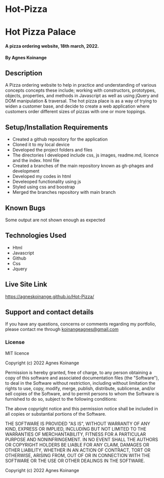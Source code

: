 # Hot-Pizza
# Hot Pizza Palace
#### A pizza ordering website, 18th march, 2022.
#### By **Agnes Koinange**
## Description
A Pizza ordering website to help in practice and understanding of various concepts concepts these include; working with constructors, prototypes, objects, properties, and methods in Javascript as well as using jQuery and DOM manipulation & traversal. The hot pizza place is as a way of trying to widen a customer base, and decide to create a web application where customers order different sizes of pizzas with one or more toppings. 
## Setup/Installation Requirements
* Created a github repository for the application
* Cloned it to my local device
* Developed the project folders and files
* The directories I developed include css, js images, readme.md, licence and the index. html file
* Created a branches of the main repository known as gh-phages and development
* Developed my codes in html
* Develeoped functionality using js
* Styled using css and boostrap
* Merged the branches repository with main branch
## Known Bugs
Some output are not shown enough as expected
## Technologies Used
* Html
* Javascript
* Github
* Css
* Jquery
## Live Site Link
https://agneskoinange.github.io/Hot-Pizza/

## Support and contact details
If you have any questions, concerns or comments regarding my portfolio, please contact me through koinangeagnes@gmail.com
### License
MIT licence

Copyright (c) 2022 Agnes Koinange

Permission is hereby granted, free of charge, to any person obtaining a copy of this software and associated documentation files (the "Software"), to deal in the Software without restriction, including without limitation the rights to use, copy, modify, merge, publish, distribute, sublicense, and/or sell copies of the Software, and to permit persons to whom the Software is furnished to do so, subject to the following conditions:

The above copyright notice and this permission notice shall be included in all copies or substantial portions of the Software.

THE SOFTWARE IS PROVIDED "AS IS", WITHOUT WARRANTY OF ANY KIND, EXPRESS OR IMPLIED, INCLUDING BUT NOT LIMITED TO THE WARRANTIES OF MERCHANTABILITY, FITNESS FOR A PARTICULAR PURPOSE AND NONINFRINGEMENT. IN NO EVENT SHALL THE AUTHORS OR COPYRIGHT HOLDERS BE LIABLE FOR ANY CLAIM, DAMAGES OR OTHER LIABILITY, WHETHER IN AN ACTION OF CONTRACT, TORT OR OTHERWISE, ARISING FROM, OUT OF OR IN CONNECTION WITH THE SOFTWARE OR THE USE OR OTHER DEALINGS IN THE SOFTWARE.

Copyright (c) 2022 Agnes Koinange
  